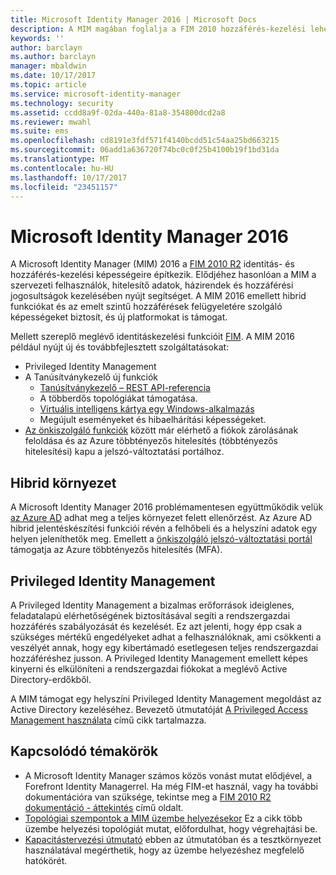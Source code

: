 ```yaml
---
title: Microsoft Identity Manager 2016 | Microsoft Docs
description: A MIM magában foglalja a FIM 2010 hozzáférés-kezelési lehetőségeit és a felhasználók, hitelesítő adatok, szabályzatok és szervezeten belüli hozzáférési jogosultságok kezelésében nyújt segítséget.
keywords: ''
author: barclayn
ms.author: barclayn
manager: mbaldwin
ms.date: 10/17/2017
ms.topic: article
ms.service: microsoft-identity-manager
ms.technology: security
ms.assetid: ccdd8a9f-02da-440a-81a8-354800dcd2a8
ms.reviewer: mwahl
ms.suite: ems
ms.openlocfilehash: cd8191e3fdf571f4140bcdd51c54aa25bd663215
ms.sourcegitcommit: 06add1a636720f74bc0c0f25b4100b19f1bd31da
ms.translationtype: MT
ms.contentlocale: hu-HU
ms.lasthandoff: 10/17/2017
ms.locfileid: "23451157"
---
```

# <a name="microsoft-identity-manager-2016"></a>Microsoft Identity Manager 2016

A Microsoft Identity Manager (MIM) 2016 a [FIM 2010 R2](https://technet.microsoft.com/library/jj133885.aspx) identitás- és hozzáférés-kezelési képességeire építkezik. Elődjéhez hasonlóan a MIM a szervezeti felhasználók, hitelesítő adatok, házirendek és hozzáférési jogosultságok kezelésében nyújt segítséget.  A MIM 2016 emellett hibrid funkciókat és az emelt szintű hozzáférések felügyeletére szolgáló képességeket biztosít, és új platformokat is támogat.

Mellett szereplő meglévő identitáskezelési funkcióit [FIM](https://technet.microsoft.com/library/jj133868). A MIM 2016 például nyújt új és továbbfejlesztett szolgáltatásokat:

- Privileged Identity Management
- A Tanúsítványkezelő új funkciók
  - [Tanúsítványkezelő – REST API-referencia](./reference/certificate-management-rest-api-reference.md)
  - A többerdős topológiákat támogatása.
  - [Virtuális intelligens kártya egy Windows-alkalmazás](working-with-mim-certificate-manager.md)
  - Megújult eseményeket és hibaelhárítási képességeket. 
- [Az önkiszolgáló funkciók](working-with-self-service-password-reset.md) között már elérhető a fiókok zárolásának feloldása és az Azure többtényezős hitelesítés (többtényezős hitelesítési) kapu a jelszó-változtatási portálhoz.

## <a name="hybrid-experience"></a>Hibrid környezet

A Microsoft Identity Manager 2016 problémamentesen együttműködik velük [az Azure AD](https://docs.microsoft.com/azure/active-directory/active-directory-whatis) adhat meg a teljes környezet felett ellenőrzést. Az Azure AD hibrid jelentéskészítési funkciói révén a felhőbeli és a helyszíni adatok egy helyen jeleníthetők meg. Emellett a [önkiszolgáló jelszó-változtatási portál](working-with-self-service-password-reset.md) támogatja az Azure többtényezős hitelesítés (MFA).

## <a name="privileged-identity-management"></a>Privileged Identity Management

A Privileged Identity Management a bizalmas erőforrások ideiglenes, feladatalapú elérhetőségének biztosításával segíti a rendszergazdai hozzáférés szabályozását és kezelését. Ez azt jelenti, hogy épp csak a szükséges mértékű engedélyeket adhat a felhasználóknak, ami csökkenti a veszélyét annak, hogy egy kibertámadó esetlegesen teljes rendszergazdai hozzáféréshez jusson. A Privileged Identity Management emellett képes kinyerni és elkülöníteni a rendszergazdai fiókokat a meglévő Active Directory-erdőkből.

A MIM támogat egy helyszíni Privileged Identity Management megoldást az Active Directory kezeléséhez. Bevezető útmutatóját [A Privileged Access Management használata](./pam/privileged-identity-management-for-active-directory-domain-services.md) című cikk tartalmazza.

## <a name="related-topics"></a>Kapcsolódó témakörök

- A Microsoft Identity Manager számos közös vonást mutat elődjével, a Forefront Identity Managerrel. Ha még FIM-et használ, vagy ha további dokumentációra van szüksége, tekintse meg a [FIM 2010 R2 dokumentáció - áttekintés](https://technet.microsoft.com/library/jj133885.aspx) című oldalt.
- [Topológiai szempontok a MIM üzembe helyezésekor](topology-considerations.md) Ez a cikk több üzembe helyezési topológiát mutat, előfordulhat, hogy végrehajtási be.
- [Kapacitástervezési útmutató](capacity-planning-guide.md) ebben az útmutatóban és a tesztkörnyezet használatával megérthetik, hogy az üzembe helyezéshez megfelelő hatókörét.